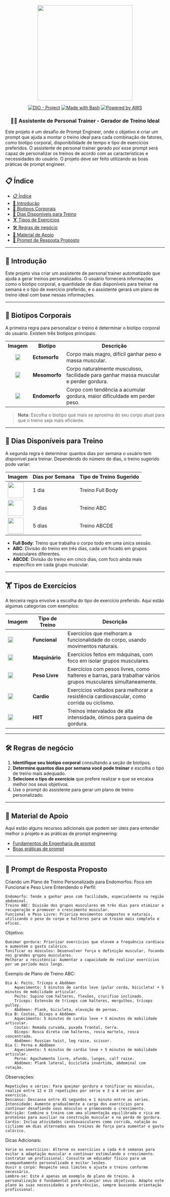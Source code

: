 <p align="center">
    <img width="300px" src=".github/assets/logo_2.png">
</p>

<p align="center">
<a href="https://dio.me/"><img src="https://img.shields.io/badge/DIO-Project-FED564?logo=youtube" alt="DIO - Project"></a>
<a href="https://www.gnu.org/software/bash/" title="Go to Bash homepage"><img src="https://img.shields.io/badge/Prompt-Project-FED564?logo=gnu-bash&amp;logoColor=white" alt="Made with Bash"></a>
<a href="https://aws.amazon.com/" title="Powered by AWS">
  <img src="https://img.shields.io/badge/Powered%20by-AWS-FED564?logo=icloud&logoColor=white" alt="Powered by AWS">
</a>
</p>

<p align="center">
  <h3 align="center">🏋️‍♂️ Assistente de Personal Trainer - Gerador de Treino Ideal</h3>
Este projeto é um desafio de Prompt Engineer, onde o objetivo é criar um prompt que ajuda a montar o treino ideal para cada combinação de fatores, como biotipo corporal, disponibilidade de tempo e tipo de exercícios preferidos. O assistente de personal trainer gerado por esse prompt será capaz de personalizar os treinos de acordo com as características e necessidades do usuário.
O projeto deve ser feito utilizando as boas práticas de prompt engineer.
</p>

## 📋 Índice

- [📋 Índice](#-índice)
- [📝 Introdução](#-introdução)
- [💪 Biotipos Corporais](#-biotipos-corporais)
- [📅 Dias Disponíveis para Treino](#-dias-disponíveis-para-treino)
- [🏋️ Tipos de Exercícios](#️-tipos-de-exercícios)
- [🛠️ Regras de negócio](#️-regras-de-negócio)
- [📖 Material de Apoio](#-material-de-apoio)
- [🎯 Prompt de Resposta Proposto](#-prompt-de-resposta-proposto)

---

## 📝 Introdução

Este projeto visa criar um assistente de personal trainer automatizado que ajuda a gerar treinos personalizados. O usuário fornecerá informações como o biotipo corporal, a quantidade de dias disponíveis para treinar na semana e o tipo de exercício preferido, e o assistente gerará um plano de treino ideal com base nessas informações.

---

## 💪 Biotipos Corporais

A primeira regra para personalizar o treino é determinar o biotipo corporal do usuário. Existem três biotipos principais:

<table>
  <tr>
    <th>Imagem</th>
    <th>Biotipo</th>
    <th>Descrição</th>
  </tr>
  <tr>
    <td style="text-align: center;">
      <img src=".github/assets/ectomorph.jpg" width="50%" height="50%">
    </td>
    <td><strong>Ectomorfo</strong></td>
    <td>Corpo mais magro, difícil ganhar peso e massa muscular.</td>
  </tr>
  <tr>
    <td style="text-align: center;">
      <img src=".github/assets/mesomorph.jpg" width="50%" height="50%">
    </td>
    <td><strong>Mesomorfo</strong></td>
    <td>Corpo naturalmente musculoso, facilidade para ganhar massa muscular e perder gordura.</td>
  </tr>
  <tr>
    <td style="text-align: center;">
      <img src=".github/assets/endmorph.jpg" width="50%" height="50%">
    </td>
    <td><strong>Endomorfo</strong></td>
    <td>Corpo com tendência a acumular gordura, maior dificuldade em perder peso.</td>
  </tr>
</table>

> **Nota:** Escolha o biotipo que mais se aproxima do seu corpo atual para que o treino seja mais eficiente.

---

## 📅 Dias Disponíveis para Treino

A segunda regra é determinar quantos dias por semana o usuário tem disponível para treinar. Dependendo do número de dias, o treino sugerido pode variar:

| **Imagem**                                                     | **Dias por Semana** | **Tipo de Treino Sugerido** |
| -------------------------------------------------------------- | ------------------- | --------------------------- |
| <img src=".github/assets/calendar.png" width="50" height="50"> | 1 dia               | Treino Full Body            |
| <img src=".github/assets/calendar.png" width="50" height="50"> | 3 dias              | Treino ABC                  |
| <img src=".github/assets/calendar.png" width="50" height="50"> | 5 dias              | Treino ABCDE                |

- **Full Body**: Treino que trabalha o corpo todo em uma única sessão.
- **ABC**: Divisão do treino em três dias, cada um focado em grupos musculares diferentes.
- **ABCDE**: Divisão do treino em cinco dias, com foco ainda mais específico em cada grupo muscular.

---

## 🏋️ Tipos de Exercícios

A terceira regra envolve a escolha do tipo de exercício preferido. Aqui estão algumas categorias com exemplos:

| **Imagem**                                                       | **Tipo de Treino** | **Descrição**                                                                                                 |
| ---------------------------------------------------------------- | ------------------ | ------------------------------------------------------------------------------------------------------------- |
| <img src=".github/assets/dumbells.png" width="50%" height="50%"> | **Funcional**      | Exercícios que melhoram a funcionalidade do corpo, usando movimentos naturais.                                |
| <img src=".github/assets/4760665.png" width="50%" height="50%">  | **Maquinário**     | Exercícios feitos em máquinas, com foco em isolar grupos musculares.                                          |
| <img src=".github/assets/barr.png" width="50%" height="50%">     | **Peso Livre**     | Exercícios com pesos livres, como halteres e barras, para trabalhar vários grupos musculares simultaneamente. |
| <img src=".github/assets/cardio.png" width="50%" height="50%">   | **Cardio**         | Exercícios voltados para melhorar a resistência cardiovascular, como corrida ou ciclismo.                     |
| <img src=".github/assets/hiit.png" width="50%" height="50%">     | **HIIT**           | Treinos intervalados de alta intensidade, ótimos para queima de gordura.                                      |

---

## 🛠️ Regras de negócio

1. **Identifique seu biotipo corporal** consultando a seção de biotipos.
2. **Determine quantos dias por semana você pode treinar** e escolha o tipo de treino mais adequado.
3. **Selecione o tipo de exercício** que prefere realizar e que se encaixa melhor nos seus objetivos.
4. Use o prompt do assistente para gerar um plano de treino personalizado.

---

## 📖 Material de Apoio

Aqui estão alguns recursos adicionais que podem ser úteis para entender melhor o projeto e as práticas de prompt engineering:

- [Fundamentos de Engenharia de prompt](https://elidianaandrade.gitbook.io/fundamentos-de-engenharia-de-prompts-com-claude-3)
- [Boas práticas de prompt](https://aline-antunes.gitbook.io/otimize-seus-prompts-e-aprenda-mais-usando-ias-1)

---

## 🎯 Prompt de Resposta Proposto

Criando um Plano de Treino Personalizado para Endomorfos: Foco em Funcional e Peso Livre
Entendendo o Perfil:

    Endomorfo: Tende a ganhar peso com facilidade, especialmente na região abdominal.
    Treino ABC: Divisão dos grupos musculares em três dias para otimizar a recuperação e promover o crescimento muscular.
    Funcional e Peso Livre: Prioriza movimentos compostos e naturais, utilizando o peso do corpo e halteres para um treino mais completo e eficaz.

Objetivo:

    Queimar gordura: Priorizar exercícios que elevem a frequência cardíaca e aumentem o gasto calórico.
    Tonificar os músculos: Desenvolver força e definição muscular, focando nos grandes grupos musculares.
    Melhorar a resistência: Aumentar a capacidade de realizar exercícios por um período mais longo.

Exemplo de Plano de Treino ABC:

    Dia A: Peito, Tríceps e Abdômen
        Aquecimento: 5 minutos de cardio leve (pular corda, bicicleta) + 5 minutos de mobilidade articular.
        Peito: Supino com halteres, flexões, crucifixo inclinado.
        Tríceps: Extensão de tríceps com halteres, mergulhos, tríceps pulley.
        Abdômen: Plank, bicicleta, elevação de pernas.
    Dia B: Costas, Bíceps e Abdômen
        Aquecimento: 5 minutos de cardio leve + 5 minutos de mobilidade articular.
        Costas: Remada curvada, puxada frontal, terra.
        Bíceps: Rosca direta com halteres, rosca martelo, rosca concentrada.
        Abdômen: Russian twist, leg raise, scissor.
    Dia C: Perna e Abdômen
        Aquecimento: 5 minutos de cardio leve + 5 minutos de mobilidade articular.
        Perna: Agachamento livre, afundo, lunges, calf raise.
        Abdômen: Plank lateral, bicicleta invertida, abdominal com rotação.

Observações:

    Repetições e séries: Para queimar gordura e tonificar os músculos, realize entre 12 e 15 repetições por série e 3 a 4 séries por exercício.
    Descanso: Descanse entre 45 segundos e 1 minuto entre as séries.
    Intensidade: Aumente gradualmente a carga dos exercícios para continuar desafiando seus músculos e promovendo o crescimento.
    Nutrição: Combine o treino com uma alimentação equilibrada e rica em proteínas para auxiliar na construção muscular e na perda de gordura.
    Cardio: Inclua atividades cardiovasculares como corrida, natação ou ciclismo em dias alternados aos treinos de força para aumentar o gasto calórico.

Dicas Adicionais:

    Varie os exercícios: Alterne os exercícios a cada 4-6 semanas para evitar a adaptação muscular e continuar estimulando o crescimento.
    Contratar um profissional: Consulte um educador físico para um acompanhamento personalizado e evitar lesões.
    Ouvir o corpo: Respeite seus limites e ajuste o treino conforme necessário.
    Lembre-se: Este é apenas um exemplo de plano de treino. A personalização é fundamental para alcançar seus objetivos. Adapte este plano às suas necessidades e preferências, sempre buscando orientação profissional.
